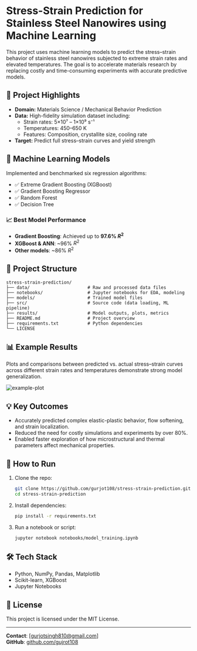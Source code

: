 
# Stress-Strain Prediction for Stainless Steel Nanowires using Machine Learning

This project uses machine learning models to predict the stress–strain behavior of stainless steel nanowires subjected to extreme strain rates and elevated temperatures. The goal is to accelerate materials research by replacing costly and time-consuming experiments with accurate predictive models.

## 🚀 Project Highlights

- **Domain:** Materials Science / Mechanical Behavior Prediction  
- **Data:** High-fidelity simulation dataset including:
  - Strain rates: 5×10⁷ – 1×10⁹ s⁻¹  
  - Temperatures: 450–650 K  
  - Features: Composition, crystallite size, cooling rate  
- **Target:** Predict full stress–strain curves and yield strength

## 🧠 Machine Learning Models

Implemented and benchmarked six regression algorithms:

- ✅ Extreme Gradient Boosting (XGBoost)
- ✅ Gradient Boosting Regressor
- ✅ Random Forest
- ✅ Decision Tree

### 📈 Best Model Performance
- **Gradient Boosting**: Achieved up to **97.6% $R^2$**
- **XGBoost & ANN**: ~96% $R^2$
- **Other models**: ~86% $R^2$

## 📂 Project Structure

```
stress-strain-prediction/
├── data/                      # Raw and processed data files
├── notebooks/                 # Jupyter notebooks for EDA, modeling
├── models/                    # Trained model files
├── src/                       # Source code (data loading, ML pipeline)
├── results/                   # Model outputs, plots, metrics
├── README.md                  # Project overview
├── requirements.txt           # Python dependencies
└── LICENSE
```

## 📊 Example Results

Plots and comparisons between predicted vs. actual stress–strain curves across different strain rates and temperatures demonstrate strong model generalization.

![example-plot](results/stress_strain_plot.png)

## 💡 Key Outcomes

- Accurately predicted complex elastic-plastic behavior, flow softening, and strain localization.
- Reduced the need for costly simulations and experiments by over 80%.
- Enabled faster exploration of how microstructural and thermal parameters affect mechanical properties.

## 🔧 How to Run

1. Clone the repo:
   ```bash
   git clone https://github.com/gurjot108/stress-strain-prediction.git
   cd stress-strain-prediction
   ```

2. Install dependencies:
   ```bash
   pip install -r requirements.txt
   ```

3. Run a notebook or script:
   ```bash
   jupyter notebook notebooks/model_training.ipynb
   ```

## 🛠️ Tech Stack

- Python, NumPy, Pandas, Matplotlib
- Scikit-learn, XGBoost
- Jupyter Notebooks

## 📜 License

This project is licensed under the MIT License.

---

**Contact**: [gurjotsingh810@gmail.com]  
**GitHub**: [github.com/gujrot108](https://github.com/gurjot108)
